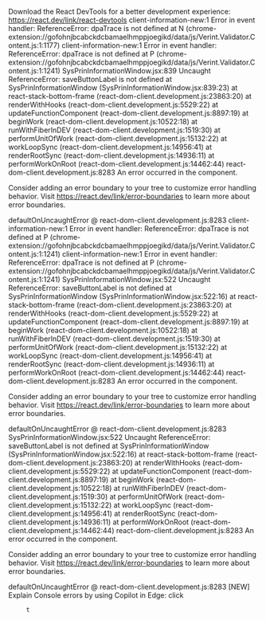 Download the React DevTools for a better development experience: https://react.dev/link/react-devtools
client-information-new:1  Error in event handler: ReferenceError: dpaTrace is not defined
    at N (chrome-extension://gofohnjbcabckdcbamaelhmppjoegikd/data/js/Verint.Validator.Content.js:1:1177)
client-information-new:1  Error in event handler: ReferenceError: dpaTrace is not defined
    at P (chrome-extension://gofohnjbcabckdcbamaelhmppjoegikd/data/js/Verint.Validator.Content.js:1:1241)
SysPrinInformationWindow.jsx:839  Uncaught ReferenceError: saveButtonLabel is not defined
    at SysPrinInformationWindow (SysPrinInformationWindow.jsx:839:23)
    at react-stack-bottom-frame (react-dom-client.development.js:23863:20)
    at renderWithHooks (react-dom-client.development.js:5529:22)
    at updateFunctionComponent (react-dom-client.development.js:8897:19)
    at beginWork (react-dom-client.development.js:10522:18)
    at runWithFiberInDEV (react-dom-client.development.js:1519:30)
    at performUnitOfWork (react-dom-client.development.js:15132:22)
    at workLoopSync (react-dom-client.development.js:14956:41)
    at renderRootSync (react-dom-client.development.js:14936:11)
    at performWorkOnRoot (react-dom-client.development.js:14462:44)
react-dom-client.development.js:8283  An error occurred in the <SysPrinInformationWindow> component.

Consider adding an error boundary to your tree to customize error handling behavior.
Visit https://react.dev/link/error-boundaries to learn more about error boundaries.

defaultOnUncaughtError @ react-dom-client.development.js:8283
client-information-new:1  Error in event handler: ReferenceError: dpaTrace is not defined
    at P (chrome-extension://gofohnjbcabckdcbamaelhmppjoegikd/data/js/Verint.Validator.Content.js:1:1241)
client-information-new:1  Error in event handler: ReferenceError: dpaTrace is not defined
    at P (chrome-extension://gofohnjbcabckdcbamaelhmppjoegikd/data/js/Verint.Validator.Content.js:1:1241)
SysPrinInformationWindow.jsx:522  Uncaught ReferenceError: saveButtonLabel is not defined
    at SysPrinInformationWindow (SysPrinInformationWindow.jsx:522:16)
    at react-stack-bottom-frame (react-dom-client.development.js:23863:20)
    at renderWithHooks (react-dom-client.development.js:5529:22)
    at updateFunctionComponent (react-dom-client.development.js:8897:19)
    at beginWork (react-dom-client.development.js:10522:18)
    at runWithFiberInDEV (react-dom-client.development.js:1519:30)
    at performUnitOfWork (react-dom-client.development.js:15132:22)
    at workLoopSync (react-dom-client.development.js:14956:41)
    at renderRootSync (react-dom-client.development.js:14936:11)
    at performWorkOnRoot (react-dom-client.development.js:14462:44)
react-dom-client.development.js:8283  An error occurred in the <SysPrinInformationWindow> component.

Consider adding an error boundary to your tree to customize error handling behavior.
Visit https://react.dev/link/error-boundaries to learn more about error boundaries.

defaultOnUncaughtError @ react-dom-client.development.js:8283
SysPrinInformationWindow.jsx:522  Uncaught ReferenceError: saveButtonLabel is not defined
    at SysPrinInformationWindow (SysPrinInformationWindow.jsx:522:16)
    at react-stack-bottom-frame (react-dom-client.development.js:23863:20)
    at renderWithHooks (react-dom-client.development.js:5529:22)
    at updateFunctionComponent (react-dom-client.development.js:8897:19)
    at beginWork (react-dom-client.development.js:10522:18)
    at runWithFiberInDEV (react-dom-client.development.js:1519:30)
    at performUnitOfWork (react-dom-client.development.js:15132:22)
    at workLoopSync (react-dom-client.development.js:14956:41)
    at renderRootSync (react-dom-client.development.js:14936:11)
    at performWorkOnRoot (react-dom-client.development.js:14462:44)
react-dom-client.development.js:8283  An error occurred in the <SysPrinInformationWindow> component.

Consider adding an error boundary to your tree to customize error handling behavior.
Visit https://react.dev/link/error-boundaries to learn more about error boundaries.

defaultOnUncaughtError @ react-dom-client.development.js:8283
[NEW] Explain Console errors by using Copilot in Edge: click
         
         t
